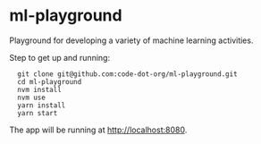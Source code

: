 # ml-playground

Playground for developing a variety of machine learning activities.

Step to get up and running:

```
  git clone git@github.com:code-dot-org/ml-playground.git
  cd ml-playground
  nvm install
  nvm use
  yarn install
  yarn start
```

The app will be running at [http://localhost:8080](http://localhost:8080).
